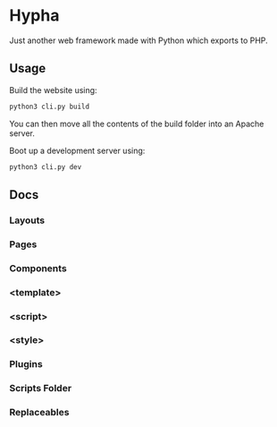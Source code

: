 # Hypha
Just another web framework made with Python which exports to PHP.

## Usage
Build the website using:
```sh
python3 cli.py build
```
You can then move all the contents of the build folder into an Apache server.

Boot up a development server using:
```sh
python3 cli.py dev
```

## Docs
### Layouts
### Pages
### Components

### &lt;template>
### &lt;script>
### &lt;style>

### Plugins
### Scripts Folder

### Replaceables